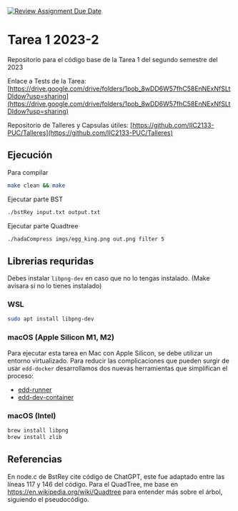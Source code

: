 [![Review Assignment Due Date](https://classroom.github.com/assets/deadline-readme-button-24ddc0f5d75046c5622901739e7c5dd533143b0c8e959d652212380cedb1ea36.svg)](https://classroom.github.com/a/iUf1ycbw)
# Tarea 1 2023-2

Repositorio para el código base de la Tarea 1 del segundo semestre del 2023

Enlace a Tests de la Tarea:
[https://drive.google.com/drive/folders/1pob_8wDD6W57fhC58EnNExNfSLtDldow?usp=sharing](https://drive.google.com/drive/folders/1pob_8wDD6W57fhC58EnNExNfSLtDldow?usp=sharing)

Repositorio de Talleres y Capsulas útiles:
[https://github.com/IIC2133-PUC/Talleres](https://github.com/IIC2133-PUC/Talleres)

## Ejecución

Para compilar

```bash
make clean && make
```

Ejecutar parte BST

```bash
./bstRey input.txt output.txt
```

Ejecutar parte Quadtree

```bash
./hadaCompress imgs/egg_king.png out.png filter 5
```

## Librerias requridas

Debes instalar `libpng-dev` en caso que no lo tengas instalado. (Make avisara si no lo tienes instalado)

### WSL

```bash
sudo apt install libpng-dev
```

### macOS (Apple Silicon M1, M2)

Para ejecutar esta tarea en Mac con Apple Silicon, se debe utilizar un entorno virtualizado. Para reducir las complicaciones que pueden surgir de usar `edd-docker` desarrollamos dos nuevas herramientas que simplifican el proceso:

- [edd-runner](https://github.com/IIC2133-PUC/edd-runner)
- [edd-dev-container](https://github.com/IIC2133-PUC/edd-dev-container)

### macOS (Intel)

```bash
brew install libpng
brew install zlib
```

## Referencias

En node.c de BstRey cite código de ChatGPT, este fue adaptado entre las líneas 117 y 146 del código.
Para el QuadTree, me base en https://en.wikipedia.org/wiki/Quadtree para entender más sobre el árbol, siguiendo el pseudocódigo. 
